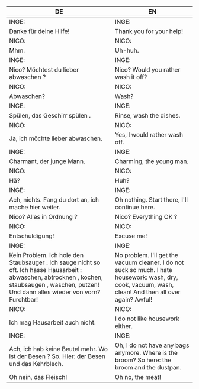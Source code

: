 |DE|EN|
|---|---|
|INGE:|INGE:|
|Danke für deine Hilfe!|Thank you for your help!|
|NICO:|NICO:|
|Mhm.|Uh-huh.|
|INGE:|INGE:|
|Nico? Möchtest du lieber abwaschen ?|Nico? Would you rather wash it off?|
|NICO:|NICO:|
|Abwaschen?|Wash?|
|INGE:|INGE:|
|Spülen, das Geschirr spülen .|Rinse, wash the dishes.|
|NICO:|NICO:|
|Ja, ich möchte lieber abwaschen.|Yes, I would rather wash off.|
|INGE:|INGE:|
|Charmant, der junge Mann.|Charming, the young man.|
|NICO:|NICO:|
|Hä?|Huh?|
|INGE:|INGE:|
|Ach, nichts. Fang du dort an, ich mache hier weiter.|Oh nothing. Start there, I'll continue here.|
|Nico? Alles in Ordnung ?|Nico? Everything OK ?|
|NICO:|NICO:|
|Entschuldigung!|Excuse me!|
|INGE:|INGE:|
|Kein Problem. Ich hole den Staubsauger . Ich sauge nicht so oft. Ich hasse Hausarbeit : abwaschen, abtrocknen , kochen, staubsaugen , waschen, putzen! Und dann alles wieder von vorn? Furchtbar!|No problem. I'll get the vacuum cleaner. I do not suck so much. I hate housework: wash, dry, cook, vacuum, wash, clean! And then all over again? Awful!|
|NICO:|NICO:|
|Ich mag Hausarbeit auch nicht.|I do not like housework either.|
|INGE:|INGE:|
|Ach, ich hab keine Beutel mehr. Wo ist der Besen ? So. Hier: der Besen und das Kehrblech.|Oh, I do not have any bags anymore. Where is the broom? So here: the broom and the dustpan.|
|Oh nein, das Fleisch!|Oh no, the meat!|
